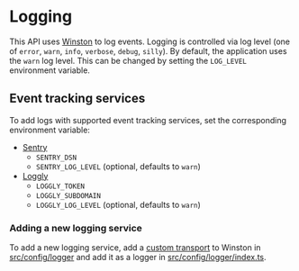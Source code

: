 # Logging

This API uses [Winston](https://www.npmjs.com/package/winston) to log events. Logging is controlled via log level (one of `error`, `warn`, `info`, `verbose`, `debug`, `silly`). By default, the application uses the `warn` log level. This can be changed by setting the `LOG_LEVEL` environment variable.

## Event tracking services

To add logs with supported event tracking services, set the corresponding environment variable:

- [Sentry](https://sentry.io/)
  - `SENTRY_DSN`
  - `SENTRY_LOG_LEVEL` (optional, defaults to `warn`)
- [Loggly](https://www.loggly.com/)
  - `LOGGLY_TOKEN`
  - `LOGGLY_SUBDOMAIN`
  - `LOGGLY_LOG_LEVEL` (optional, defaults to `warn`)

### Adding a new logging service

To add a new logging service, add a [custom transport](https://www.npmjs.com/package/winston#adding-custom-transports) to Winston in [src/config/logger](../src/config/logger/) and add it as a logger in [src/config/logger/index.ts](../src/config/logger/index.ts).
